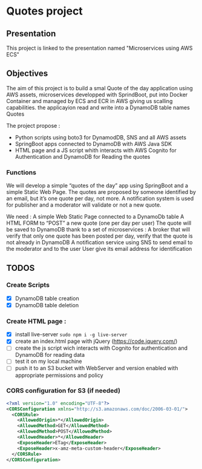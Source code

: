 # Quotes project

## Presentation

This project is linked to the presentation named "Microservices  using AWS ECS"

## Objectives 

The aim of this project is to build a smal Quote of the day application using AWS assets, microservices developped
with SprindBoot, put into Docker Container and managed by ECS and ECR in AWS giving us scalling capabilities.
the applicayion read and write into a DynamoDB table names Quotes

The project propose : 
 - Python scripts using boto3 for DynamodDB, SNS and all AWS assets 
 - SpringBoot apps connected to DynamoDB with AWS Java SDK
 - HTML page and a JS script whith interacts with AWS Cognito for Authentication and DynamoDB for Reading the quotes

### Functions

We will develop a simple “quotes of the day” app using SpringBoot and a simple Static Web Page.
The quotes are proposed by someone identified by an email, but it’s one quote per day, not more.
A notification system is used for publisher and a moderator will validate or not a new quote. 

We need :
A simple Web Static Page connected to a DynamoDb table
A HTML FORM to “POST” a new quote (one per day per user)
The quote will be saved to DynamoDB thank to a set of microservices : 
A broker that will verify that only one quote has been posted per day, verify that the quote is not already in DynamoDB
A notification service using SNS to send email to the moderator and to the user
User give its email address for identification
 

## TODOS

### Create Scripts
- [x] DynamoDB table creation
- [x] DynamoDB table deletion

### Create HTML page : 
- [x] install live-server ```sudo npm i -g live-server``` 
- [x] create an index.html page with jQuery (https://code.jquery.com/) 
- [ ] create the js script wich interacts with Cognito for authentication and DynamoDB for reading data
- [ ] test it on my local machine
- [ ] push it to an S3 bucket with WebServer and version enabled with appropriate permissions and policy

### CORS configuration for S3 (if needed)

```xml
<?xml version="1.0" encoding="UTF-8"?>
<CORSConfiguration xmlns="http://s3.amazonaws.com/doc/2006-03-01/">
  <CORSRule>
    <AllowedOrigin>*</AllowedOrigin>
    <AllowedMethod>GET</AllowedMethod>
    <AllowedMethod>POST</AllowedMethod>
    <AllowedHeader>*</AllowedHeader>
    <ExposeHeader>ETag</ExposeHeader>
    <ExposeHeader>x-amz-meta-custom-header</ExposeHeader>
  </CORSRule>
</CORSConfiguration>
```
